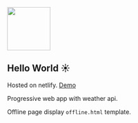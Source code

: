 <img src="https://github.com/polymer940c/pwa-weather/blob/main/public/images/logo.png" width="100" height="100">

##  Hello World ☀️ 

Hosted on netlify. [Demo](https://eloquent-shannon-1ac701.netlify.app/)

Progressive web app with weather api. 

Offline page display `offline.html` template.  
